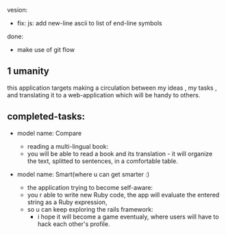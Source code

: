 
vesion:
- fix: js:  add new-line ascii to list of end-line symbols

done:
- make use of git flow 




1 umanity
---------
this application targets making a circulation between my ideas ,  my tasks , and translating it to a web-application which will be handy to others.

completed-tasks:
-------
- model name: Compare
  - reading a multi-lingual book: 
  - you will be able to read a book and its translation - it will organize the text, splitted to sentences, in a comfortable table.

- model name: Smart(where u can get smarter :)
  - the application trying to become self-aware: 
  - you r able to write new Ruby code, the app will evaluate the entered string as a Ruby expression,
  - so u can keep exploring the rails framework:
    - i hope it  will become a game eventualy, where users will have to hack each other's profile.




